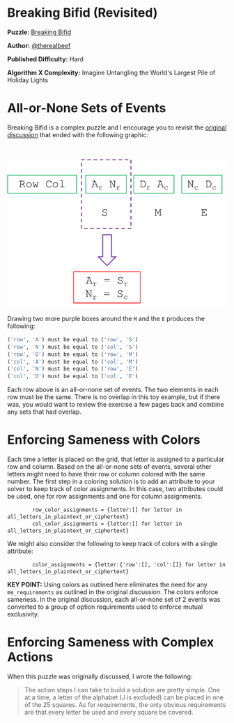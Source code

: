 # Breaking Bifid (Revisited)

__Puzzle:__ [Breaking Bifid](https://www.codingame.com/training/hard/breaking-bifid)

__Author:__ [@therealbeef](https://www.codingame.com/profile/ecad91b9a50d51a3d9515d303487dd7c7077604)

__Published Difficulty:__ Hard

__Algorithm X Complexity:__ Imagine Untangling the World's Largest Pile of Holiday Lights


# All-or-None Sets of Events

Breaking Bifid is a complex puzzle and I encourage you to revisit the [original discussion](breaking-bifid) that ended with the following graphic:

<BR><BR>
![Breaking Bifid Toy Example - Conclusion](Toy4.png)
<BR>


Drawing two more purple boxes around the `M` and the `E` produces the following:

```python
('row', 'A') must be equal to ('row', 'S')
('row', 'N') must be equal to ('col', 'S')
('row', 'D') must be equal to ('row', 'M')
('col', 'A') must be equal to ('col', 'M')
('col', 'N') must be equal to ('row', 'E')
('col', 'D') must be equal to ('col', 'E')
```

Each row above is an all-or-none set of events. The two elements in each row must be the same. There is no overlap in this toy example, but if there was, you would want to review the exercise a few pages back and combine any sets that had overlap.

# Enforcing Sameness with Colors

Each time a letter is placed on the grid, that letter is assigned to a particular row and column. Based on the all-or-none sets of events, several other letters might need to have their row or column colored with the same number. The first step in a coloring solution is to add an attribute to your solver to keep track of color assignments. In this case, two attributes could be used, one for row assignments and one for column assignments.

```
        row_color_assignments = {letter:[] for letter in all_letters_in_plaintext_or_ciphertext}
        col_color_assignments = {letter:[] for letter in all_letters_in_plaintext_or_ciphertext}
```

We might also consider the following to keep track of colors with a single attribute:

```
        color_assignments = {letter:{'row':[], 'col':[]} for letter in all_letters_in_plaintext_or_ciphertext}
```

__KEY POINT:__ Using colors as outlined here eliminates the need for any `me_requirements` as outlined in the original discussion. The colors enforce sameness. In the original discussion, each all-or-none set of 2 events was converted to a group of option requirements used to enforce mutual exclusivity.


# Enforcing Sameness with Complex Actions

When this puzzle was originally discussed, I wrote the following:

>The action steps I can take to build a solution are pretty simple. One at a time, a letter of the alphabet (J is excluded) can be placed in one of the 25 squares. As for requirements, the only obvious requirements are that every letter be used and every square be covered.


